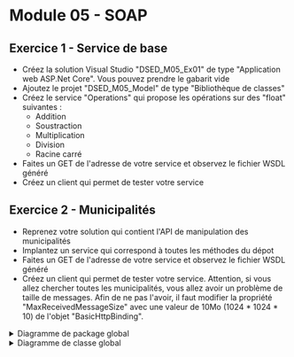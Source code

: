 # Module 05 - SOAP

## Exercice 1 - Service de base

- Créez la solution Visual Studio "DSED_M05_Ex01" de type "Application web ASP.Net Core". Vous pouvez prendre le gabarit vide
- Ajoutez le projet "DSED_M05_Model" de type "Bibliothèque de classes"
- Créez le service "Operations" qui propose les opérations sur des "float" suivantes :
  - Addition
  - Soustraction
  - Multiplication
  - Division
  - Racine carré
- Faites un GET de l'adresse de votre service et observez le fichier WSDL généré
- Créez un client qui permet de tester votre service

## Exercice 2 - Municipalités

- Reprenez votre solution qui contient l'API de manipulation des municipalités
- Implantez un service qui correspond à toutes les méthodes du dépot
- Faites un GET de l'adresse de votre service et observez le fichier WSDL généré
- Créez un client qui permet de tester votre service. Attention, si vous allez chercher toutes les municipalités, vous allez avoir un problème de taille de messages. Afin de ne pas l'avoir, il faut modifier la propriété "MaxReceivedMessageSize" avec une valeur de 10Mo (1024 * 1024 * 10) de l'objet "BasicHttpBinding".

<details>
    <summary>Diagramme de package global</summary>

![Diagramme UML](../images/Module05_SOAP/diag/M05_Exercice2_packages/M05_Exercice2_SOAP_package.png)
</details>

<details>
    <summary>Diagramme de classe global</summary>

Dans ce diagramme, les packages sont les projets, les sous-packages des dossiers.

![Diagramme UML](../images/Module05_SOAP/diag/M05_Exercice2/M05_Exercice2_SOAP.png)
</details>
